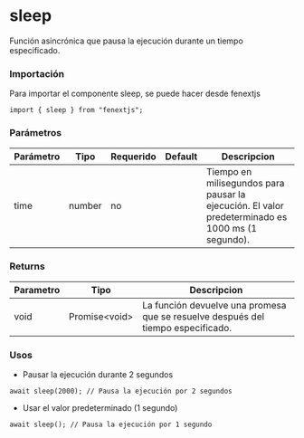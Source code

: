 # sleep

Función asincrónica que pausa la ejecución durante un tiempo especificado.

### Importación

Para importar el componente sleep, se puede hacer desde fenextjs

```tsx copy
import { sleep } from "fenextjs";
```

### Parámetros

| Parámetro | Tipo   | Requerido | Default | Descripcion                                                                                      |
| --------- | ------ | --------- | ------- | ------------------------------------------------------------------------------------------------ |
| time      | number | no        |         | Tiempo en milisegundos para pausar la ejecución. El valor predeterminado es 1000 ms (1 segundo). |

### Returns

| Parametro | Tipo            | Descripcion                                                                      |
| --------- | --------------- | -------------------------------------------------------------------------------- |
| void      | Promise\<void\> | La función devuelve una promesa que se resuelve después del tiempo especificado. |

### Usos

-   Pausar la ejecución durante 2 segundos

```tsx copy
await sleep(2000); // Pausa la ejecución por 2 segundos
```

-   Usar el valor predeterminado (1 segundo)

```tsx copy
await sleep(); // Pausa la ejecución por 1 segundo
```
